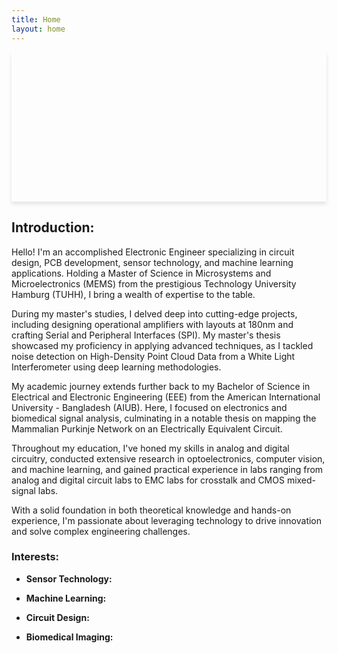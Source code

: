 ```yaml
---
title: Home
layout: home
---
```




<div style="background: url('https://th.bing.com/th/id/OIG4.MskP_ZnPkx.QF8hGT6eX?w=1024&h=1024&rs=1&pid=ImgDetMain') no-repeat center center; background-size: cover; box-shadow: 0 4px 6px rgba(0,0,0,0.1); text-align: center; padding: 100px 20px;">
    <h1 style="color: white; text-shadow: 2px 2px 4px rgba(0,0,0,0.5);"></h1>
</div>

## Introduction:

Hello! I'm an accomplished Electronic Engineer specializing in circuit design, PCB development, sensor technology, and machine learning applications. Holding a Master of Science in Microsystems and Microelectronics (MEMS) from the prestigious Technology University Hamburg (TUHH), I bring a wealth of expertise to the table.

During my master's studies, I delved deep into cutting-edge projects, including designing operational amplifiers with layouts at 180nm and crafting Serial and Peripheral Interfaces (SPI). My master's thesis showcased my proficiency in applying advanced techniques, as I tackled noise detection on High-Density Point Cloud Data from a White Light Interferometer using deep learning methodologies.

My academic journey extends further back to my Bachelor of Science in Electrical and Electronic Engineering (EEE) from the American International University - Bangladesh (AIUB). Here, I focused on electronics and biomedical signal analysis, culminating in a notable thesis on mapping the Mammalian Purkinje Network on an Electrically Equivalent Circuit.

Throughout my education, I've honed my skills in analog and digital circuitry, conducted extensive research in optoelectronics, computer vision, and machine learning, and gained practical experience in labs ranging from analog and digital circuit labs to EMC labs for crosstalk and CMOS mixed-signal labs.

With a solid foundation in both theoretical knowledge and hands-on experience, I'm passionate about leveraging technology to drive innovation and solve complex engineering challenges.

### Interests:

- **Sensor Technology:** 
  
- **Machine Learning:** 
  
- **Circuit Design:** 
  
- **Biomedical Imaging:** 

